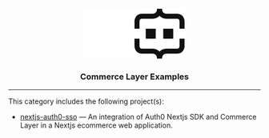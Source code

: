 <div align="center">
  <a href="https://commercelayer.io/developers" target="_blank" rel="noopener noreferrer">

  ![Commerce Layer Logo](https://raw.githubusercontent.com/commercelayer/examples/main/.assets/cl-light.svg#gh-dark-mode-only)![Commerce Layer Logo](https://raw.githubusercontent.com/commercelayer/examples/main/.assets/cl-dark.svg#gh-light-mode-only)

  </a>
  <h3>Commerce Layer Examples</h3>
</div>

---

This category includes the following project(s):

- [nextjs-auth0-sso](./nextjs-auth0-sso) — An integration of Auth0 Nextjs SDK and Commerce Layer in a Nextjs ecommerce web application.
